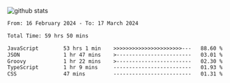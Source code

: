 
![github stats](https://github-readme-stats.vercel.app/api?username=realmahd1&show_icons=true&theme=codeSTACKr&hide_rank=true&count_private=true)

<!--START_SECTION:waka-->

```txt
From: 16 February 2024 - To: 17 March 2024

Total Time: 59 hrs 50 mins

JavaScript        53 hrs 1 min    >>>>>>>>>>>>>>>>>>>>>>---   88.60 %
JSON              1 hr 47 mins    >------------------------   03.01 %
Groovy            1 hr 22 mins    >------------------------   02.30 %
TypeScript        1 hr 9 mins     -------------------------   01.93 %
CSS               47 mins         -------------------------   01.31 %
```

<!--END_SECTION:waka-->
